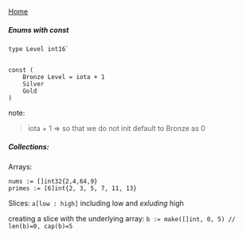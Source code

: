[Home](../Readme.md)

##### Enums with const
````
type Level int16`


const (
    Bronze Level = iota + 1
    Silver 
    Gold
)
````
note:
> iota + 1 => so that we do not init default to Bronze as 0

##### Collections:
Arrays:
````
nums := []int32{2,4,64,9}
primes := [6]int{2, 3, 5, 7, 11, 13}
````
Slices:
`a[low : high]`
including low and *exluding* high

creating a slice with the underlying array:
`b := make([]int, 0, 5) // len(b)=0, cap(b)=5`